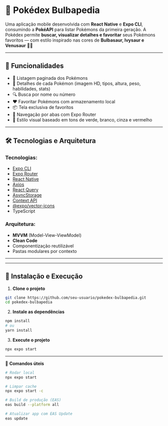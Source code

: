 # 📘 Pokédex Bulbapedia

Uma aplicação mobile desenvolvida com **React Native** e **Expo CLI**, consumindo a **PokéAPI** para listar Pokémons da primeira geração. A Pokédex permite **buscar, visualizar detalhes e favoritar** seus Pokémons favoritos — com estilo inspirado nas cores de **Bulbasaur, Ivysaur e Venusaur** 🌿🔥

---

## 📲 Funcionalidades

- 🔎 Listagem paginada dos Pokémons
- 📖 Detalhes de cada Pokémon (imagem HD, tipos, altura, peso, habilidades, stats)
- 🔍 Busca por nome ou número
- ❤️ Favoritar Pokémons com armazenamento local
- 📦 Tela exclusiva de favoritos
- 🧭 Navegação por abas com Expo Router
- 💚 Estilo visual baseado em tons de verde, branco, cinza e vermelho

---

## 🛠️ Tecnologias e Arquitetura

### Tecnologias:
- [Expo CLI](https://docs.expo.dev/)
- [Expo Router](https://expo.github.io/router/docs)
- [React Native](https://reactnative.dev/)
- [Axios](https://axios-http.com/)
- [React Query](https://tanstack.com/query/latest)
- [AsyncStorage](https://docs.expo.dev/versions/latest/sdk/async-storage/)
- [Context API](https://reactjs.org/docs/context.html)
- [@expo/vector-icons](https://icons.expo.fyi/)
- TypeScript

### Arquitetura:
- **MVVM** (Model-View-ViewModel)
- **Clean Code**
- Componentização reutilizável
- Pastas modulares por contexto

---


---

## 🚀 Instalação e Execução

1. **Clone o projeto**
```bash
git clone https://github.com/seu-usuario/pokedex-bulbapedia.git
cd pokedex-bulbapedia
```
2. **Instale as dependências**

```bash
npm install
# ou
yarn install
```

3. **Execute o projeto**

```bash
npx expo start
```


---
🤖 **Comandos úteis**
```bash
# Rodar local
npx expo start

# Limpar cache
npx expo start -c

# Build de produção (EAS)
eas build --platform all

# Atualizar app com EAS Update
eas update

``` 
